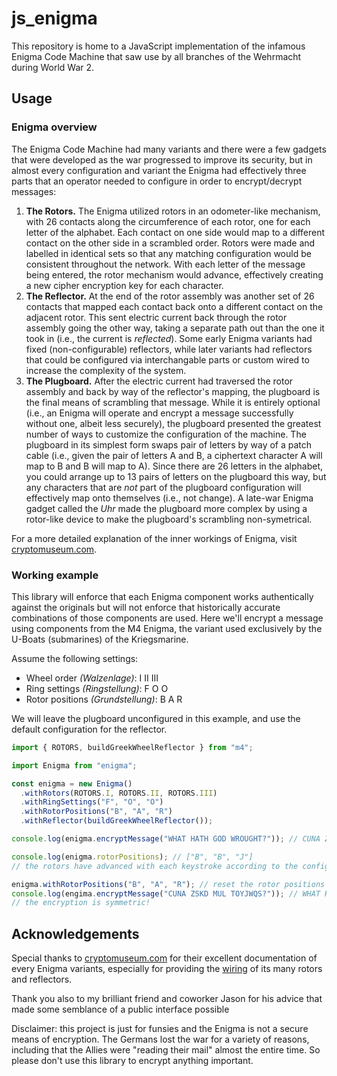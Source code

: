 # js_enigma

This repository is home to a JavaScript implementation of the infamous Enigma Code Machine that saw use by all branches of the Wehrmacht during World War 2.

## Usage

### Enigma overview

The Enigma Code Machine had many variants and there were a few gadgets that were developed as the war progressed to improve its security, but in almost every configuration and variant the Enigma had effectively three parts that an operator needed to configure in order to encrypt/decrypt messages:

1. **The Rotors.** The Enigma utilized rotors in an odometer-like mechanism, with 26 contacts along the circumference of each rotor, one for each letter of the alphabet. Each contact on one side would map to a different contact on the other side in a scrambled order. Rotors were made and labelled in identical sets so that any matching configuration would be consistent throughout the network. With each letter of the message being entered, the rotor mechanism would advance, effectively creating a new cipher encryption key for each character.
2. **The Reflector.** At the end of the rotor assembly was another set of 26 contacts that mapped each contact back onto a different contact on the adjacent rotor. This sent electric current back through the rotor assembly going the other way, taking a separate path out than the one it took in (i.e., the current is _reflected_). Some early Enigma variants had fixed (non-configurable) reflectors, while later variants had reflectors that could be configured via interchangable parts or custom wired to increase the complexity of the system.
3. **The Plugboard.** After the electric current had traversed the rotor assembly and back by way of the reflector's mapping, the plugboard is the final means of scrambling that message. While it is entirely optional (i.e., an Enigma will operate and encrypt a message successfully without one, albeit less securely), the plugboard presented the greatest number of ways to customize the configuration of the machine. The plugboard in its simplest form swaps pair of letters by way of a patch cable (i.e., given the pair of letters A and B, a ciphertext character A will map to B and B will map to A). Since there are 26 letters in the alphabet, you could arrange up to 13 pairs of letters on the plugboard this way, but any characters that are _not_ part of the plugboard configuration will effectively map onto themselves (i.e., not change). A late-war Enigma gadget called the _Uhr_ made the plugboard more complex by using a rotor-like device to make the plugboard's scrambling non-symetrical.

For a more detailed explanation of the inner workings of Enigma, visit [cryptomuseum.com](https://www.cryptomuseum.com/crypto/enigma/working.htm).

### Working example

This library will enforce that each Enigma component works authentically against the originals but will not enforce that historically accurate combinations of those components are used. Here we'll encrypt a message using components from the M4 Enigma, the variant used exclusively by the U-Boats (submarines) of the Kriegsmarine.

Assume the following settings:

- Wheel order _(Walzenlage)_: I II III
- Ring settings _(Ringstellung)_: F O O
- Rotor positions _(Grundstellung)_: B A R

We will leave the plugboard unconfigured in this example, and use the default configuration for the reflector.

```javascript
import { ROTORS, buildGreekWheelReflector } from "m4";

import Enigma from "enigma";

const enigma = new Enigma()
  .withRotors(ROTORS.I, ROTORS.II, ROTORS.III)
  .withRingSettings("F", "O", "O")
  .withRotorPositions("B", "A", "R")
  .withReflector(buildGreekWheelReflector());

console.log(enigma.encryptMessage("WHAT HATH GOD WROUGHT?")); // CUNA ZSKD MUL TOYJWQS?

console.log(enigma.rotorPositions); // ["B", "B", "J"]
// the rotors have advanced with each keystroke according to the configuation of each rotor

enigma.withRotorPositions("B", "A", "R"); // reset the rotor positions
console.log(engima.encryptMessage("CUNA ZSKD MUL TOYJWQS?")); // WHAT HATH GOD WROUGHT?
// the encryption is symmetric!
```

## Acknowledgements

Special thanks to [cryptomuseum.com](http://cryptomuseum.com/index.htm) for their excellent documentation of every Enigma variants, especially for providing the [wiring](https://www.cryptomuseum.com/crypto/enigma/wiring.htm) of its many rotors and reflectors.

Thank you also to my brilliant friend and coworker Jason for his advice that made some semblance of a public interface possible

Disclaimer: this project is just for funsies and the Enigma is not a secure means of encryption. The Germans lost the war for a variety of reasons, including that the Allies were "reading their mail" almost the entire time. So please don't use this library to encrypt anything important.
